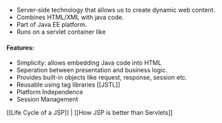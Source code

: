 - Server-side technology that allows us to create dynamic web content.
- Combines HTML/XML with java code.
- Part of Java EE platform.
- Runs on a servlet container like 

#### Features:
- Simplicity: allows embedding Java code into HTML
- Seperation between presentation and business logic.
- Provides built-in objects like request, response, session etc.
- Reusable using tag libraries [[JSTL]]
- Platform Independence
- Session Management

[[Life Cycle of a JSP]] | [[How JSP is better than Servlets]]